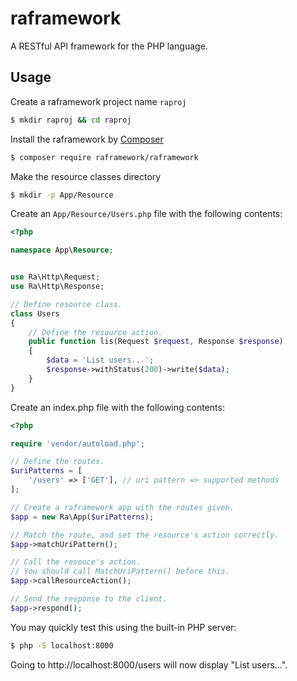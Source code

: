 # raframework
A RESTful API framework for the PHP language. 


## Usage

Create a raframework project name `raproj`

```bash
$ mkdir raproj && cd raproj
```

Install the raframework by [Composer](https://getcomposer.org/)
```bash
$ composer require raframework/raframework
```

Make the resource classes directory
```bash
$ mkdir -p App/Resource
```

Create an `App/Resource/Users.php` file with the following contents:
```php
<?php

namespace App\Resource;


use Ra\Http\Request;
use Ra\Http\Response;

// Define resource class.
class Users
{
    // Define the resource action.
    public function lis(Request $request, Response $response)
    {
        $data = 'List users...';
        $response->withStatus(200)->write($data);
    }
}
```

Create an index.php file with the following contents:

```php
<?php

require 'vendor/autoload.php';

// Define the routes.
$uriPatterns = [
    '/users' => ['GET'], // uri pattern => supported methods
];

// Create a raframework app with the routes given.
$app = new Ra\App($uriPatterns);

// Match the route, and set the resource's action correctly.
$app->matchUriPattern();

// Call the resouce's action.
// You should call MatchUriPattern() before this.
$app->callResourceAction();

// Send the response to the client.
$app->respond();
```

You may quickly test this using the built-in PHP server:
```bash
$ php -S localhost:8000
```

Going to http://localhost:8000/users will now display "List users...".